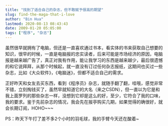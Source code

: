 ```yaml
---
title: "找到了适合自己的杂志，但不敢赋予很高的期望"
slug: find-the-maga-that-i-love
author: "Bin Hua"
lastmod: 2020-08-13 08:43:43
date: 2009-01-20 05:05:00
tags: ["程序", "杂志"]
---
```


虽然很早就拥有了电脑，但还是一直喜欢通过书本，看实体的书来获取自己想要的知识，很早的时候，一直是电脑报的忠实读者，后来可能是市场经济的原因，电脑报是越来越广告了，真正对我有作用，能让我学习的东西是越来越少，最后很遗憾的和它说拜拜，从那个时候起，就一直没有订过任何杂志报纸，这期间也买过一些杂志，比如《大众软件》，《电脑迷》，但都不适合自己的需求。

正好昨天和女友去买东西，看到《程序员》杂志，就随手翻了翻，哇哦，感觉非常不错，立刻掏钱买了，虽然早就知道它的大名（来之CSDN），但一直以为它是和我上面罗列的那些杂志一样，没想到它却是这么的好，至少，它符合了我的口味，我的要求。鉴于先前杂志的情况，我会先在报亭购买几期，如果觉得的确很好，就会长期订阅，HOHO~~~

PS：昨天下午打了差不多2个小时的羽毛球，我的手臂今天还在酸着~
